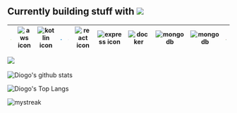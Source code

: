 ## Currently building stuff with  <img src = "https://media2.giphy.com/media/QssGEmpkyEOhBCb7e1/giphy.gif?cid=ecf05e47a0n3gi1bfqntqmob8g9aid1oyj2wr3ds3mg700bl&rid=giphy.gif" width = 32px>

| <img src="https://raw.githubusercontent.com/vishwasnavadak/vishwasnavadak/master/img/nodejs.png" width=60 alt="aws icon"> | <img src="https://github.com/abdoachhoubi/abdoachhoubi/blob/main/svgs/javascript.svg" width=60 alt="aws icon"> | <img src="https://www.vectorlogo.zone/logos/kotlinlang/kotlinlang-icon.svg" width=60 alt="kotlin icon"> | <img src="https://raw.githubusercontent.com/vishwasnavadak/vishwasnavadak/master/img/typescript.png" width=60 alt="typescript icon"> | <img src="https://raw.githubusercontent.com/devicons/devicon/master/icons/java/java-original.svg" width=60 alt="nodejs icon"> | <img src="https://github.com/abdoachhoubi/abdoachhoubi/blob/main/svgs/react.svg" width=60 alt="react icon"> | <img src="https://github.com/abdoachhoubi/abdoachhoubi/blob/main/svgs/express.svg" width=60 alt="express icon"> | <img src="https://www.docker.com/wp-content/uploads/2022/03/vertical-logo-monochromatic.png" alt="docker" width=60 alt="express icon"> | <img src="https://1000logos.net/wp-content/uploads/2022/07/Kubernetes-Logo.png" alt="mongodb" width=60 alt="kubernets icon"> | <img src="https://github.com/abdoachhoubi/abdoachhoubi/blob/main/svgs/mongodb.svg" alt="mongodb" width=60 alt="mongo icon"> | <img src="https://raw.githubusercontent.com/vishwasnavadak/vishwasnavadak/master/img/gcp.png" width=60 alt="gcp icon"> |
| :--------------------------------------------------------------------------------------------------------------------: | :----------------------------------------------------------------------------------------------------------------------------------: | :----------------------------------------------------------------------------------------------------------------------------------: | :--------------------------------------------------------------------------------------------------------------------------: | :--------------------------------------------------------------------------------------------------------------------------: | :------------------------------------------------------------------------------------------------------------------------: | :--------------------------------------------------------------------------------------------------------------------: | :--------------------------------------------------------------------------------------------------------------------: | :--------------------------------------------------------------------------------------------------------------------: | :--------------------------------------------------------------------------------------------------------------------: | :--------------------------------------------------------------------------------------------------------------------: |


<a href="https://www.youtube.com/watch?v=dQw4w9WgXcQ"><img src="https://user-images.githubusercontent.com/73097560/115834477-dbab4500-a447-11eb-908a-139a6edaec5c.gif"></a>

![Diogo's github stats](https://github-readme-stats.vercel.app/api?username=dnmzz&include_all_commits=true&show_icons=true&theme=tokyonight)

![Diogo's Top Langs](https://github-readme-stats.vercel.app/api/top-langs/?username=dnmzz&include_all_commits=true&theme=tokyonight&layout=compact)

<img src="https://github-readme-streak-stats.herokuapp.com/?user=dnmzz&include_all_commits=true&theme=tokyonight" alt="mystreak"/>
